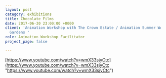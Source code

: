 ```yaml
---
layout: post
category: exhibitions
title: Chocolate Films
date: 2017-06-30 23:00:00 +0000
client: 'Animation Workshop with The Crown Estate / Animation Summer Workshop at Kew
  Gardens '
role: Animation Workshop Facilitator
project_page: false

---
```

[https://www.youtube.com/watch?v=wmX33sjyCtc](https://www.youtube.com/watch?v=wmX33sjyCtc "https://www.youtube.com/watch?v=wmX33sjyCtc")